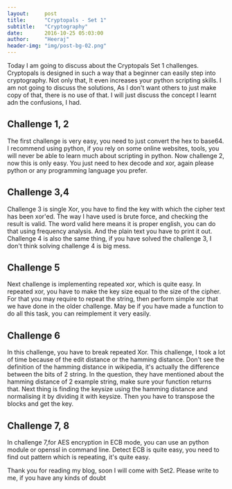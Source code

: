 ```yaml
---
layout:     post
title:      "Cryptopals - Set 1"
subtitle:   "Cryptography"
date:       2016-10-25 05:03:00
author:     "Heeraj"
header-img: "img/post-bg-02.png"
---
```

<script type='text/javascript' src='//eclkmpbn.com/adServe/banners?tid=98477_161886_3&type=footer&size=468x60'></script>
<p>Today I am going to discuss about the Cryptopals Set 1 challenges. Cryptopals is designed in such a way that a beginner can easily step into cryptography. Not only that, It even increases your python scripting skills. I am not going to discuss the solutions, As I don't want others to just make copy of that, there is no use of that. I will just discuss the concept I learnt adn the confusions, I had.</p>

<h2 class="section-heading">Challenge 1, 2</h2>

<p>The first challenge is very easy, you need to just convert the hex to base64. I recommend using python, if you rely on some online websites, tools, you will never be able to learn much about scripting in python. Now challenge 2, now this is only easy. You just need to hex decode and xor, again please python or any programming language you prefer.</p>

<h2 class="section-heading">Challenge 3,4</h2>

<p>Challenge 3 is single Xor, you have to find the key with which the cipher text has been xor'ed. The way I have used is brute force, and checking the result is valid. The word valid here means it is proper english, you can do that using frequency analysis. And the plain text you have to print it out. Challenge 4 is also the same thing, if you have solved the challenge 3, I don't think solving challenge 4 is big mess.</p>

<h2 class="section-heading">Challenge 5</h2>

<p>Next challenge is implementing repeated xor, which is quite easy. In repeated xor, you have to make the key size equal to the size of the cipher. For that you may require to repeat the string, then perform simple xor that we have done in the older challenge. May be if you have made a function to do all this task, you can reimplement it very easily.</p>

<h2 class="section-heading">Challenge 6</h2>

<p>In this challenge, you have to break repeated Xor. This challenge, I took a lot of time because of the edit distance or the hamming distance. Don't see the definition of the hamming distance in wikipedia, it's actually the difference between the bits of 2 string. In the question, they have mentioned about the hamming distance of 2 example string, make sure your function returns that. Next thing is finding the keysize using the hamming distance and normalising it by dividing it with keysize. Then you have to transpose the blocks and get the key. </p>

<h2 class="section-heading">Challenge 7, 8</h2>

<p>In challenge 7,for AES encryption in ECB mode, you can use an python module or openssl in command line. Detect ECB is quite easy, you need to find out pattern which is repeating, it's quite easy. </p>

<p>Thank you for reading my blog, soon I will come with Set2. Please write to me, if you have any kinds of doubt</p>
